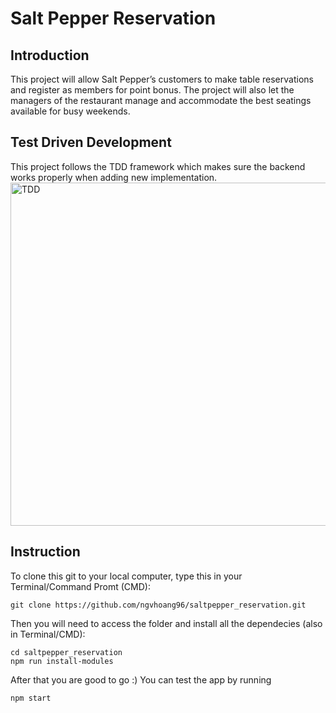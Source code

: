 # Salt Pepper Reservation

## Introduction

This project will allow Salt Pepper’s customers to make table reservations and register as members for point bonus. The project will also let the managers of the restaurant manage and accommodate the best seatings available for busy weekends.

## Test Driven Development

This project follows the TDD framework which makes sure the backend works properly when adding new implementation.  
<img width="549" alt="TDD" src="https://user-images.githubusercontent.com/24357455/138151529-18737c35-1954-43c4-943e-20891ad6bd7d.png">

## Instruction

To clone this git to your local computer, type this in your Terminal/Command Promt (CMD):

```
git clone https://github.com/ngvhoang96/saltpepper_reservation.git
```

Then you will need to access the folder and install all the dependecies (also in Terminal/CMD):

```
cd saltpepper_reservation
npm run install-modules
```

After that you are good to go :) You can test the app by running

```
npm start
```
